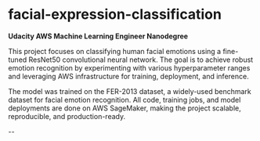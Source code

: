 # facial-expression-classification
**Udacity AWS Machine Learning Engineer Nanodegree**

This project focuses on classifying human facial emotions using a fine-tuned ResNet50 convolutional neural network. The goal is to achieve robust emotion recognition by experimenting with various hyperparameter ranges and leveraging AWS infrastructure for training, deployment, and inference.

The model was trained on the FER-2013 dataset, a widely-used benchmark dataset for facial emotion recognition. All code, training jobs, and model deployments are done on AWS SageMaker, making the project scalable, reproducible, and production-ready.

--

